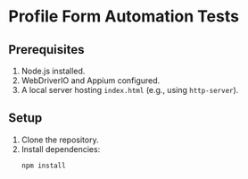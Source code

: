 # Profile Form Automation Tests

## Prerequisites
1. Node.js installed.
2. WebDriverIO and Appium configured.
3. A local server hosting `index.html` (e.g., using `http-server`).

## Setup
1. Clone the repository.
2. Install dependencies:
   ```bash
   npm install

